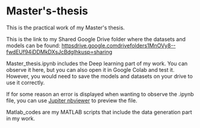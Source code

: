 # Master's-thesis
This is the practical work of my Master's thesis.

This is the link to my Shared Google Drive folder where the datasets and models can be found:
[httpsdrive.google.comdrivefolders1MnOVy8--fwdEUf94iDDMkDXsJcBdgIhkusp=sharing](https://drive.google.com/drive/folders/1MnOVy8--fwdEUf94iDDMkDXsJcBdgIhk?usp=sharing)

Master_thesis.ipynb includes the Deep learning part of my work. You can observe it here, but you can also open it in Google Colab and test it. However, you would need to save the models and datasets on your drive to use it correctly.

If for some reason an error is displayed when wanting to observe the .ipynb file, you can use [Jupiter nbviewer](https://nbviewer.org) to preview the file.

Matlab_codes are my MATLAB scripts that include the data generation part in my work.
